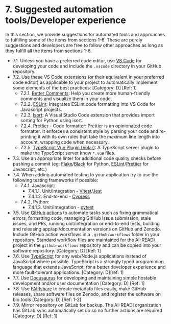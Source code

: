 # 7. Suggested automation tools/Developer experience

In this section, we provide suggestions for automated tools and approaches to fulfilling some of the items from sections 1-6. These are purely suggestions and developers are free to follow other approaches as long as they fulfill all the items from sections 1-6.

* 7.1. Unless you have a preferred code editor, use [VS Code](https://code.visualstudio.com/) for developing your code and include the `.vscode` directory in your GitHub repository.
* 7.2. Use these VS Code extensions (or their equivalent in your preferred code editor) as applicable to your project to automatically implement some elements of the best practices: [Category: D] [Ref: 1]
   * 7.2.1. [Better Comments](https://marketplace.visualstudio.com/items?itemName=aaron-bond.better-comments): Help you create more human-friendly comments and visualize them in your code.
   * 7.2.2. [ESLint](https://marketplace.visualstudio.com/items?itemName=dbaeumer.vscode-eslint): Integrates ESLint code formatting into VS Code for Javascript projects.
   * 7.2.3. [Isort](https://marketplace.visualstudio.com/items?itemName=ms-python.isort): A Visual Studio Code extension that provides import sorting for Python using isort.
   * 7.2.4. [Prettier](https://marketplace.visualstudio.com/items?itemName=esbenp.prettier-vscode) - Code formatter: Prettier is an opinionated code formatter. It enforces a consistent style by parsing your code and re-printing it with its own rules that take the maximum line length into account, wrapping code when necessary.
   * 7.2.5. [TypeScript Vue Plugin (Volar)](https://marketplace.visualstudio.com/items?itemName=Vue.vscode-typescript-vue-plugin): A TypeScript server plugin to make the TypeScript server know `*.vue` files.
* 7.3. Use an appropriate linter for additional code quality checks before pushing a commit (eg: [Flake](https://pypi.org/project/flake8/)/[Black](https://pypi.org/project/black/) for Python, [ESLint](https://marketplace.visualstudio.com/items?itemName=dbaeumer.vscode-eslint)/[Prettier](https://marketplace.visualstudio.com/items?itemName=esbenp.prettier-vscode) for Javascript, etc.)
* 7.4. When adding automated testing to your application try to use the following testing frameworks if possible:
   * 7.4.1. Javascript:
     * 7.4.1.1. Unit/Integration - [Vitest](https://vitest.dev/)/[Jest](https://jestjs.io/)
     * 7.4.1.2. End-to-end - [Cypress](https://www.cypress.io/)
   * 7.4.2. Python:
     * 7.4.1.3. Unit/Integration - [pytest](https://docs.pytest.org/en/7.2.x/)
* 7.5. Use [GitHub actions](https://github.com/features/actions) to automate tasks such as fixing grammatical errors, formatting code, managing GitHub issue submission, stale issues, and PRs, running unit/integration or end-to-end tests, building and releasing app/api/documentation versions on GitHub and Zenodo. Include GitHub action workflows in a `.github/workflows` folder in your repository. Standard workflow files are maintained for the AI-READI project in the `github-workflows` repository and can be copied into your software repository. [Category: D] [Ref: 1]
* 7.6. Use [TypeScript](https://www.typescriptlang.org/) for any web/Node.js applications instead of JavaScript where possible. TypeScript is a strongly typed programming language that extends JavaScript, for a better developer experience and more fault-tolerant applications. [Category: D][ref: 1]
* 7.7. Use [Docusaurus](https://docusaurus.io/) for developing and maintaining simple hostable development and/or user documentation [Category: D] [Ref: 1]
* 7.8. Use [FAIRshare](https://docs.fairshareapp.io/docs/intro) to create metadata files easily, make GitHub releases, share software files on Zenodo, and register the software on bio.tools [Category: D] [Ref: 1-2]
* 7.9. Mirror repository on GitLab for backup. The AI-READI organization has GitLab sync automatically set up so no further actions are required [Category: D] [Ref: 1]
